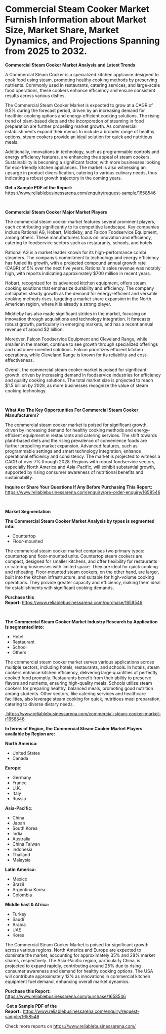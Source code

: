 <p><h1>Commercial Steam Cooker Market Furnish Information about Market Size, Market Share, Market Dynamics, and Projections Spanning from 2025 to 2032.</h1></p><p><strong>Commercial Steam Cooker Market Analysis and Latest Trends</strong></p>
<p><p>A Commercial Steam Cooker is a specialized kitchen appliance designed to cook food using steam, promoting healthy cooking methods by preserving nutrients. Commonly used in restaurants, catering services, and large-scale food operations, these cookers enhance efficiency and ensure consistent results across various dishes.</p><p>The Commercial Steam Cooker Market is expected to grow at a CAGR of 9.5% during the forecast period, driven by an increasing demand for healthier cooking options and energy-efficient cooking solutions. The rising trend of plant-based diets and the incorporation of steaming in food preparation are further propelling market growth. As commercial establishments expand their menus to include a broader range of healthy options, steam cookers provide an ideal solution for quick and nutritious meals.</p><p>Additionally, innovations in technology, such as programmable controls and energy efficiency features, are enhancing the appeal of steam cookers. Sustainability is becoming a significant factor, with more businesses looking for eco-friendly kitchen appliances. The market is also witnessing an upsurge in product diversification, catering to various culinary needs, thus indicating a robust growth trajectory in the coming years.</p></p>
<p><strong>Get a Sample PDF of the Report:&nbsp;</strong> <a href="https://www.reliablebusinessarena.com/enquiry/request-sample/1658546?utm_campaign=3215&utm_medium=2&utm_source=Github&utm_content=ia&utm_term=08042025&utm_id=commercial-steam-cooker">https://www.reliablebusinessarena.com/enquiry/request-sample/1658546</a></p>
<p>&nbsp;</p>
<p><strong>Commercial Steam Cooker Major Market Players</strong></p>
<p><p>The commercial steam cooker market features several prominent players, each contributing significantly to its competitive landscape. Key companies include Rational AG, Hobart, Middleby, and Falcon Foodservice Equipment, among others. These manufacturers focus on innovation and efficiency, catering to foodservice sectors such as restaurants, schools, and hotels.</p><p>Rational AG is a market leader known for its high-performance combi steamers. The company’s commitment to technology and energy efficiency has fueled its growth, with a projected compound annual growth rate (CAGR) of 5% over the next five years. Rational's sales revenue was notably high, with reports indicating approximately $700 million in recent years.</p><p>Hobart, recognized for its advanced kitchen equipment, offers steam cooking solutions that emphasize durability and efficiency. The company anticipates steady growth as the demand for energy-efficient and versatile cooking methods rises, targeting a market share expansion in the North American region, where it is already a strong player.</p><p>Middleby has also made significant strides in the market, focusing on innovation through acquisitions and technology integration. It forecasts robust growth, particularly in emerging markets, and has a recent annual revenue of around $2 billion.</p><p>Moreover, Falcon Foodservice Equipment and Cleveland Range, while smaller in the market, continue to see growth through specialized offerings and customer-oriented solutions. Falcon prioritizes efficient kitchen operations, while Cleveland Range is known for its reliability and cost-effectiveness.</p><p>Overall, the commercial steam cooker market is poised for significant growth, driven by increasing demand in foodservice industries for efficiency and quality cooking solutions. The total market size is projected to reach $1.5 billion by 2028, as more businesses recognize the value of steam cooking technology.</p></p>
<p>&nbsp;</p>
<p><strong>What Are The Key Opportunities For Commercial Steam Cooker Manufacturers?</strong></p>
<p><p>The commercial steam cooker market is poised for significant growth, driven by increasing demand for healthy cooking methods and energy-efficient equipment in restaurants and catering services. The shift towards plant-based diets and the rising prevalence of convenience foods are further propelling market expansion. Advanced features, such as programmable settings and smart technology integration, enhance operational efficiency and consistency. The market is projected to witness a CAGR of over 7% through 2028. Regions with robust foodservice sectors, especially North America and Asia-Pacific, will exhibit substantial growth, supported by rising consumer awareness of nutritional benefits and sustainability.</p></p>
<p><strong>Inquire or Share Your Questions If Any Before Purchasing This Report:</strong> <a href="https://www.reliablebusinessarena.com/enquiry/pre-order-enquiry/1658546?utm_campaign=3215&utm_medium=2&utm_source=Github&utm_content=ia&utm_term=08042025&utm_id=commercial-steam-cooker">https://www.reliablebusinessarena.com/enquiry/pre-order-enquiry/1658546</a></p>
<p>&nbsp;</p>
<p><strong>Market Segmentation</strong></p>
<p><strong>The Commercial Steam Cooker Market Analysis by types is segmented into:</strong></p>
<p><ul><li>Countertop</li><li>Floor-mounted</li></ul></p>
<p><p>The commercial steam cooker market comprises two primary types: countertop and floor-mounted units. Countertop steam cookers are compact, designed for smaller kitchens, and offer flexibility for restaurants or catering businesses with limited space. They are ideal for quick cooking and reheating. Floor-mounted steam cookers, on the other hand, are larger, built into the kitchen infrastructure, and suitable for high-volume cooking operations. They provide greater capacity and efficiency, making them ideal for establishments with significant cooking demands.</p></p>
<p><strong>Purchase this Report:&nbsp;</strong><a href="https://www.reliablebusinessarena.com/purchase/1658546?utm_campaign=3215&utm_medium=2&utm_source=Github&utm_content=ia&utm_term=08042025&utm_id=commercial-steam-cooker">https://www.reliablebusinessarena.com/purchase/1658546</a></p>
<p>&nbsp;</p>
<p><strong>The Commercial Steam Cooker Market Industry Research by Application is segmented into:</strong></p>
<p><ul><li>Hotel</li><li>Restaurant</li><li>School</li><li>Others</li></ul></p>
<p><p>The commercial steam cooker market serves various applications across multiple sectors, including hotels, restaurants, and schools. In hotels, steam cookers enhance kitchen efficiency, delivering large quantities of perfectly cooked food promptly. Restaurants benefit from their ability to preserve flavors and nutrients, ensuring high-quality meals. Schools utilize steam cookers for preparing healthy, balanced meals, promoting good nutrition among students. Other sectors, like catering services and healthcare facilities, also leverage steam cooking for quick, nutritious meal preparation, catering to diverse dietary needs.</p></p>
<p><a href="https://www.reliablebusinessarena.com/commercial-steam-cooker-market-r1658546?utm_campaign=3215&utm_medium=2&utm_source=Github&utm_content=ia&utm_term=08042025&utm_id=commercial-steam-cooker">&nbsp;https://www.reliablebusinessarena.com/commercial-steam-cooker-market-r1658546</a></p>
<p><strong>In terms of Region, the Commercial Steam Cooker Market Players available by Region are:</strong></p>
<p>
    <p> <strong> North America: </strong>
        <ul>
            <li>United States</li>
            <li>Canada</li>
        </ul>
        </p> 
    <p> <strong> Europe: </strong>
        <ul>
            <li>Germany</li>
            <li>France</li>
            <li>U.K.</li>
            <li>Italy</li>
            <li>Russia</li>
        </ul>
        </p> 
    <p> <strong> Asia-Pacific: </strong>
        <ul>
            <li>China</li>
            <li>Japan</li>
            <li>South Korea</li>
            <li>India</li>
            <li>Australia</li>
            <li>China Taiwan</li>
            <li>Indonesia</li>
            <li>Thailand</li>
            <li>Malaysia</li>
        </ul>
        </p> 
    <p> <strong> Latin America: </strong>
        <ul>
            <li>Mexico</li>
            <li>Brazil</li>
            <li>Argentina Korea</li>
            <li>Colombia</li>
        </ul>
        </p> 
    <p> <strong> Middle East & Africa: </strong>
        <ul>
            <li>Turkey</li>
            <li>Saudi</li>
            <li>Arabia</li>
            <li>UAE</li>
            <li>Korea</li>
        </ul>
    </p>
    </p>
<p><p>The Commercial Steam Cooker Market is poised for significant growth across various regions. North America and Europe are expected to dominate the market, accounting for approximately 35% and 28% market shares, respectively. The Asia-Pacific region, particularly China, is projected to expand rapidly, contributing around 25% due to rising consumer awareness and demand for healthy cooking options. The USA will contribute approximately 12% as innovations in commercial kitchen equipment fuel demand, enhancing overall market dynamics.</p></p>
<p><strong>Purchase this Report: </strong><a href="https://www.reliablebusinessarena.com/purchase/1658546?utm_campaign=3215&utm_medium=2&utm_source=Github&utm_content=ia&utm_term=08042025&utm_id=commercial-steam-cooker">https://www.reliablebusinessarena.com/purchase/1658546</a></p>
<p>&nbsp;<strong>Get a Sample PDF of the Report:&nbsp;&nbsp;</strong><a href="https://www.reliablebusinessarena.com/enquiry/request-sample/1658546?utm_campaign=3215&utm_medium=2&utm_source=Github&utm_content=ia&utm_term=08042025&utm_id=commercial-steam-cooker">https://www.reliablebusinessarena.com/enquiry/request-sample/1658546</a></p>
<p><strong></strong></p>
<p>Check more reports on <a href="https://www.reliablebusinessarena.com/?utm_campaign=3215&utm_medium=2&utm_source=Github&utm_content=ia&utm_term=08042025&utm_id=commercial-steam-cooker">https://www.reliablebusinessarena.com/</a></p>